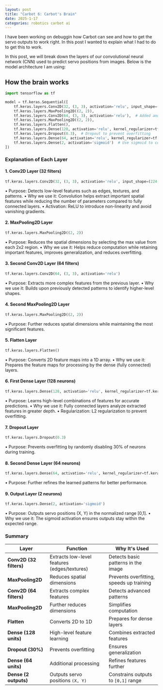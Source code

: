```yaml
---
layout: post
title: "Carbot 6: Carbot's Brain"
date: 2025-1-17
categories: robotics carbot ai
---
```


I have been working on debuggin how Carbot can see and how to get the servo outputs to work right.  In this post I wanted to explain what I had to do to get this to work.

In this post, we will break down the layers of our convolutional neural network (CNN) used to predict servo positions from images. Below is the model architecture I am using:


## How the brain works




```python
import tensorflow as tf

model = tf.keras.Sequential([
    tf.keras.layers.Conv2D(32, (3, 3), activation='relu', input_shape=(224, 224, 3)),
    tf.keras.layers.MaxPooling2D((2, 2)),
    tf.keras.layers.Conv2D(64, (3, 3), activation='relu'),  # Added another convolutional layer
    tf.keras.layers.MaxPooling2D((2, 2)),
    tf.keras.layers.Flatten(),
    tf.keras.layers.Dense(128, activation='relu', kernel_regularizer=tf.keras.regularizers.l2(0.01)),  # Increase neurons, add L2 regularization
    tf.keras.layers.Dropout(0.3),  # Dropout to prevent overfitting
    tf.keras.layers.Dense(64, activation='relu', kernel_regularizer=tf.keras.regularizers.l2(0.01)),
    tf.keras.layers.Dense(2, activation='sigmoid')  # Use sigmoid to constrain output to [0,1]
])
```

### Explanation of Each Layer
#### 1. Conv2D Layer (32 filters)
```python
tf.keras.layers.Conv2D(32, (3, 3), activation='relu', input_shape=(224, 224, 3))
```
•	Purpose: Detects low-level features such as edges, textures, and patterns.
•	Why we use it: Convolution helps extract important spatial features while reducing the number of parameters compared to fully connected layers.
•	Activation: ReLU to introduce non-linearity and avoid vanishing gradients.

#### 2. MaxPooling2D Layer
```python
tf.keras.layers.MaxPooling2D((2, 2))
```
•	Purpose: Reduces the spatial dimensions by selecting the max value from each 2x2 region.
•	Why we use it: Helps reduce computation while retaining important features, improves generalization, and reduces overfitting.

#### 3. Second Conv2D Layer (64 filters)
```python
tf.keras.layers.Conv2D(64, (3, 3), activation='relu')
```
•	Purpose: Extracts more complex features from the previous layer.
•	Why we use it: Builds upon previously detected patterns to identify higher-level shapes.

#### 4. Second MaxPooling2D Layer
```python
tf.keras.layers.MaxPooling2D((2, 2))
```
•	Purpose: Further reduces spatial dimensions while maintaining the most significant features.

#### 5. Flatten Layer
```python
tf.keras.layers.Flatten()
```
•	Purpose: Converts 2D feature maps into a 1D array.
•	Why we use it: Prepares the feature maps for processing by the dense (fully connected) layers.

#### 6. First Dense Layer (128 neurons)
```python
tf.keras.layers.Dense(128, activation='relu', kernel_regularizer=tf.keras.regularizers.l2(0.01))
```
•	Purpose: Learns high-level combinations of features for accurate predictions.
•	Why we use it: Fully connected layers analyze extracted features in greater depth.
•	Regularization: L2 regularization to prevent overfitting.

#### 7. Dropout Layer
```python
tf.keras.layers.Dropout(0.3)
```
•	Purpose: Prevents overfitting by randomly disabling 30% of neurons during training.

#### 8. Second Dense Layer (64 neurons)
```python
tf.keras.layers.Dense(64, activation='relu', kernel_regularizer=tf.keras.regularizers.l2(0.01))
```
•	Purpose: Further refines the learned patterns for better performance.

#### 9. Output Layer (2 neurons)
```python
tf.keras.layers.Dense(2, activation='sigmoid')
```
•	Purpose: Outputs servo positions (X, Y) in the normalized range [0,1].
•	Why we use it: The sigmoid activation ensures outputs stay within the expected range.

### Summary

| Layer                | Function                                      | Why It's Used                            |
|----------------------|----------------------------------------------|-----------------------------------------|
| **Conv2D (32 filters)** | Extracts low-level features (edges/textures) | Detects basic patterns in the image     |
| **MaxPooling2D**     | Reduces spatial dimensions                   | Prevents overfitting, speeds up training |
| **Conv2D (64 filters)** | Extracts complex features                   | Detects advanced patterns               |
| **MaxPooling2D**     | Further reduces dimensions                   | Simplifies computation                  |
| **Flatten**          | Converts 2D to 1D                            | Prepares for dense layers               |
| **Dense (128 units)** | High-level feature learning                  | Combines extracted features             |
| **Dropout (30%)**    | Prevents overfitting                         | Ensures generalization                  |
| **Dense (64 units)** | Additional processing                        | Refines features further                |
| **Dense (2 outputs)** | Outputs servo positions `(X, Y)`             | Constrains outputs to `[0,1]` range     |
